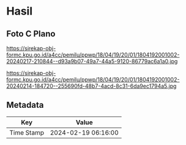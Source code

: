 # Hasil

## Foto C Plano

https://sirekap-obj-formc.kpu.go.id/a4cc/pemilu/ppwp/18/04/19/20/01/1804192001002-20240217-210844--d93a9b07-49a7-44a5-9120-86779ac6a1a0.jpg

https://sirekap-obj-formc.kpu.go.id/a4cc/pemilu/ppwp/18/04/19/20/01/1804192001002-20240214-184720--255690fd-48b7-4acd-8c31-6da9ec1794a5.jpg


## Metadata

| Key        | Value               |
| ---------- | ------------------- |
| Time Stamp | 2024-02-19 06:16:00 |



